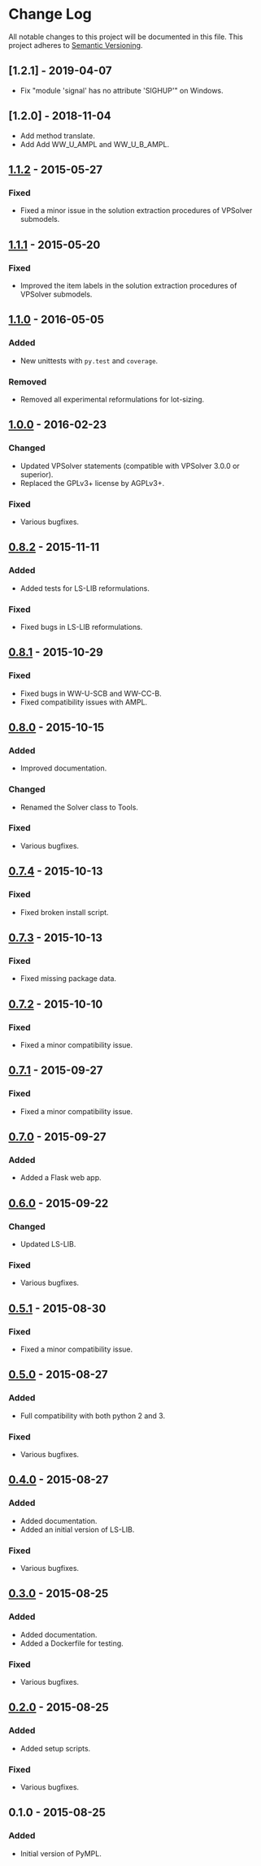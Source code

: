# Change Log
All notable changes to this project will be documented in this file.
This project adheres to [Semantic Versioning](http://semver.org/).

## [1.2.1] - 2019-04-07
- Fix "module 'signal' has no attribute 'SIGHUP'" on Windows.

## [1.2.0] - 2018-11-04
- Add method translate.
- Add Add WW_U_AMPL and WW_U_B_AMPL.

## [1.1.2] - 2015-05-27

### Fixed
- Fixed a minor issue in the solution extraction procedures of VPSolver submodels.


## [1.1.1] - 2015-05-20

### Fixed
- Improved the item labels in the solution extraction procedures of VPSolver submodels.


## [1.1.0] - 2016-05-05

### Added
- New unittests with `py.test` and `coverage`.

### Removed
- Removed all experimental reformulations for lot-sizing.


## [1.0.0] - 2016-02-23

### Changed
- Updated VPSolver statements (compatible with VPSolver 3.0.0 or superior).
- Replaced the GPLv3+ license by AGPLv3+.

### Fixed
- Various bugfixes.


## [0.8.2] - 2015-11-11

### Added
- Added tests for LS-LIB reformulations.

### Fixed
- Fixed bugs in LS-LIB reformulations.


## [0.8.1] - 2015-10-29

### Fixed
- Fixed bugs in WW-U-SCB and WW-CC-B.
- Fixed compatibility issues with AMPL.


## [0.8.0] - 2015-10-15

### Added
- Improved documentation.

### Changed
- Renamed the Solver class to Tools.

### Fixed
- Various bugfixes.


## [0.7.4] - 2015-10-13

### Fixed
- Fixed broken install script.

## [0.7.3] - 2015-10-13

### Fixed
- Fixed missing package data.


## [0.7.2] - 2015-10-10

### Fixed
- Fixed a minor compatibility issue.


## [0.7.1] - 2015-09-27

### Fixed
- Fixed a minor compatibility issue.


## [0.7.0] - 2015-09-27

### Added
- Added a Flask web app.


## [0.6.0] - 2015-09-22

### Changed
- Updated LS-LIB.

### Fixed
- Various bugfixes.


## [0.5.1] - 2015-08-30

### Fixed
- Fixed a minor compatibility issue.

## [0.5.0] - 2015-08-27

### Added
- Full compatibility with both python 2 and 3.

### Fixed
- Various bugfixes.


## [0.4.0] - 2015-08-27

### Added
- Added documentation.
- Added an initial version of LS-LIB.

### Fixed
- Various bugfixes.


## [0.3.0] - 2015-08-25

### Added
- Added documentation.
- Added a Dockerfile for testing.

### Fixed
- Various bugfixes.


## [0.2.0] - 2015-08-25

### Added
- Added setup scripts.

### Fixed
- Various bugfixes.

## 0.1.0 - 2015-08-25

### Added
- Initial version of PyMPL.

[Unreleased]: https://github.com/fdabrandao/pympl/compare/v1.1.2...H
[1.1.2]: https://github.com/fdabrandao/pympl/compare/v1.1.1...v1.1.2
[1.1.1]: https://github.com/fdabrandao/pympl/compare/v1.1.0...v1.1.1
[1.1.0]: https://github.com/fdabrandao/pympl/compare/v1.0.0...v1.1.0
[1.0.0]: https://github.com/fdabrandao/pympl/compare/v0.8.2...v1.0.0
[0.8.2]: https://github.com/fdabrandao/pympl/compare/v0.8.1...v0.8.2
[0.8.1]: https://github.com/fdabrandao/pympl/compare/v0.8.0...v0.8.1
[0.8.0]: https://github.com/fdabrandao/pympl/compare/v0.7.4...v0.8.0
[0.7.4]: https://github.com/fdabrandao/pympl/compare/v0.7.3...v0.7.4
[0.7.3]: https://github.com/fdabrandao/pympl/compare/v0.7.2...v0.7.3
[0.7.2]: https://github.com/fdabrandao/pympl/compare/v0.7.1...v0.7.2
[0.7.1]: https://github.com/fdabrandao/pympl/compare/v0.7.0...v0.7.1
[0.7.0]: https://github.com/fdabrandao/pympl/compare/v0.6.0...v0.7.0
[0.6.0]: https://github.com/fdabrandao/pympl/compare/v0.5.1...v0.6.0
[0.5.1]: https://github.com/fdabrandao/pympl/compare/v0.5.0...v0.5.1
[0.5.0]: https://github.com/fdabrandao/pympl/compare/v0.4.0...v0.5.0
[0.4.0]: https://github.com/fdabrandao/pympl/compare/v0.3.0...v0.4.0
[0.3.0]: https://github.com/fdabrandao/pympl/compare/v0.2.0...v0.3.0
[0.2.0]: https://github.com/fdabrandao/pympl/compare/v0.1.0...v0.2.0
